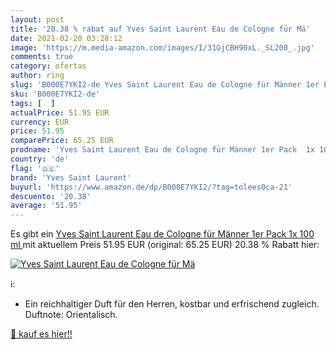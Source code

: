 ```yaml
---
layout: post
title: '20.38 % rabat auf Yves Saint Laurent Eau de Cologne für Mä'
date: 2021-02-20 03:28:12
image: 'https://m.media-amazon.com/images/I/31GjCBH90xL._SL200_.jpg'
comments: true
category: ofertas
author: ring
slug: 'B000E7YKI2-de Yves Saint Laurent Eau de Cologne für Männer 1er Pack 1x...'
sku: 'B000E7YKI2-de'
tags: [  ]
actualPrice: 51.95 EUR
currency: EUR
price: 51.95
comparePrice: 65.25 EUR
prodname: 'Yves Saint Laurent Eau de Cologne für Männer 1er Pack  1x 100 ml '
country: 'de'
flag: '🇩🇪'
brand: 'Yves Saint Laurent'
buyurl: 'https://www.amazon.de/dp/B000E7YKI2/?tag=tolees0ca-21'
descuento: '20.38'
average: '51.95'
---
```


Es gibt ein [Yves Saint Laurent Eau de Cologne für Männer 1er Pack  1x 100 ml ](https://www.amazon.de/dp/B000E7YKI2/?tag=tolees0ca-21) mit aktuellem Preis 51.95 EUR (original: 65.25 EUR) 20.38 % Rabatt hier:

[![Yves Saint Laurent Eau de Cologne für Mä](https://m.media-amazon.com/images/I/31GjCBH90xL._SL200_.jpg)](https://www.amazon.de/dp/B000E7YKI2/?tag=tolees0ca-21)

ℹ️:

- Ein reichhaltiger Duft für den Herren, kostbar und erfrischend zugleich. Duftnote: Orientalisch.

[🛒 kauf es hier!!](https://www.amazon.de/dp/B000E7YKI2/?tag=tolees0ca-21)
